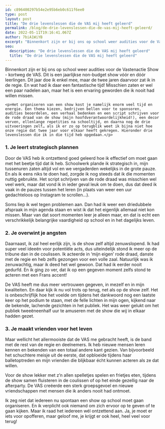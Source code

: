 ```yaml
---
id: c896400297b54e2e95b6eb0c611f6ee0
type: post
layout: post
title: "De drie levenslessen die de VAS mij heeft geleerd"
permalink: /blog/de-drie-levenslessen-die-de-vas-mij-heeft-geleerd/
date: 2022-05-11T19:16:41.067Z
author: 7biA1WiYB
excerpt: "Binnenkort zijn er bij ons op school weer audities voor de Vastenactie Show - kortweg de VAS. Dit is een jaarlijkse non-budget show vóór en dóór leerlingen. Dit jaar doe ik enkel mee, maar de twee jaren daarvoor zat ik in de regie. En wat had ik daar een fantastische tijd! Misschien zaten er wel een paar nadelen aan, maar het is een ervaring geworden die ik nooit had willen missen.  "
seo:
  description: "De drie levenslessen die de VAS mij heeft geleerd"
  title: "De drie levenslessen die de VAS mij heeft geleerd"
---
```

Binnenkort zijn er bij ons op school weer audities voor de Vastenactie Show - kortweg de VAS. Dit is een jaarlijkse non-budget show vóór en dóór leerlingen. Dit jaar doe ik enkel mee, maar de twee jaren daarvoor zat ik in de regie. En wat had ik daar een fantastische tijd! Misschien zaten er wel een paar nadelen aan, maar het is een ervaring geworden die ik nooit had willen missen.  

    <p>Het organiseren van een show kost je namelijk enorm veel tijd en energie. Een thema kiezen, bedrijven bellen voor te sponsoren, audities beoordelen, een verhaal bedenken en een script schrijven voor de rode draad van de show (mijn hoofdverantwoordelijkheid!), een decor verven, ellenlange repetities na schooltijd, en daarna nog de drie uitvoeringen zelf… als ik er zo op terugblik weet ik bijna niet hoe onze regie dat twee jaar voor elkaar heeft gekregen. Hieronder drie levenslessen die ik in die tijd heb opgedaan.</p>
<h3>1. Je leert strategisch plannen</h3>
<p>Door de VAS heb ik ontzettend goed geleerd hoe ik effectief om moet gaan met het beetje tijd dat ik heb. Schoolwerk plande ik strategisch in, mijn tussenuren zaten altijd vol en we vergaderden wekelijks in de grote pauze. En als ik eens niks te doen had, zorgde ik nog steeds dat ik die momenten nuttig gebruikte. Het script schrijven van de rode draad was misschien wel veel werk, maar dat vond ik in ieder geval leuk om te doen, dus dat deed ik vaak in de pauzes tussen het leren (in plaats van weer een uur gedachteloos op Instagram te scrollen...). </p>
<p>Soms liep ik wel tegen problemen aan. Dan had ik weer een driedubbele afspraak in mijn agenda staan en wist ik dat het eigenlijk allemaal niet kon missen. Maar van dat soort momenten leer je alleen maar, en dat is echt een verschrikkelijk belangrijke vaardigheid op school en in het dagelijks leven.</p>
<h3>2. Je overwint je angsten</h3>
<p>Daarnaast, ik zal heel eerlijk zijn, is de show zelf altijd zenuwslopend. Ik had super veel ideeën voor potentiële acts, dus uiteindelijk stond ik meer op de tribune dan in de coulissen. Ik acteerde in ‘mijn eigen’ rode draad, danste met de regie en heb zelfs gezongen voor een volle zaal. Natuurlijk was ik zenuwachtig, maar ik deed het wel gewoon. Dat had ik eerder nooit gedurfd. En ik ging zo ver, dat ik op een gegeven moment zelfs stond te acteren met een Frans accent!</p>
<p>De VAS heeft me dus meer vertrouwen gegeven, in mezelf en in mijn kwaliteiten. En daar kijk ik nu vol trots op terug, net als op de show zelf. Het is onbeschrijflijk hoe het voelde om tijdens het dankwoord nog een laatste keer op het podium te staan, met de felle lichten in mijn ogen, kijkend naar de bekende, lachende gezichten in het publiek. Het was weer gelukt om het publiek tweeëneenhalf uur te amuseren met de show die <em>wij</em> in elkaar hadden gezet.</p>
<h3>3. Je maakt vrienden voor het leven</h3>
<p>Maar wellicht het allermooiste dat de VAS me gebracht heeft, is de band met de rest van de regie en deelnemers. Ik heb nieuwe mensen leren kennen en bekenden van een totaal andere kant gezien. Van bijvoorbeeld het schuchtere meisje uit de eerste, dat opbloeide tijdens haar balletoptreden en mijn vrienden die blijkbaar écht kunnen acteren als ze dat willen.</p>
<p>Voor de show lekker met z’n allen spelletjes spelen en frietjes eten, tijdens de show samen fluisteren in de coulissen of op het einde gezellig naar de afterparty. De VAS creëerde een sterk groepsgevoel en nieuwe vriendschappen met mensen die ik anders nooit had ontmoet.</p>
<p>Ik zeg niet dat iedereen nu spontaan een show op school moet gaan organiseren. En ik verplicht ook niemand om zich ervoor op te geven of te gaan kijken. Maar ik raad het iedereen wél ontzettend aan. Ja, je moet er iets voor opofferen, maar geloof me, je krijgt er ook heel, heel veel voor terug!</p>  

